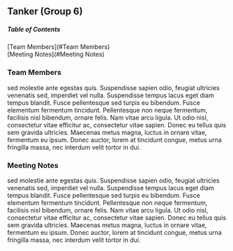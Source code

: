 ## Tanker (Group 6)

##### Table of Contents  
[Team Members](#Team Members)  
[Meeting Notes](#Meeting Notes)  

### Team Members

sed molestie ante egestas quis. Suspendisse sapien odio, feugiat ultricies venenatis sed, imperdiet vel nulla. Suspendisse tempus lacus eget diam tempus blandit. Fusce pellentesque sed turpis eu bibendum. Fusce elementum fermentum tincidunt. Pellentesque non neque fermentum, facilisis nisl bibendum, ornare felis. Nam vitae arcu ligula. Ut odio nisl, consectetur vitae efficitur ac, consectetur vitae sapien. Donec eu tellus quis sem gravida ultricies. Maecenas metus magna, luctus in ornare vitae, fermentum eu ipsum. Donec auctor, lorem at tincidunt congue, metus urna fringilla massa, nec interdum velit tortor in dui.

### Meeting Notes

sed molestie ante egestas quis. Suspendisse sapien odio, feugiat ultricies venenatis sed, imperdiet vel nulla. Suspendisse tempus lacus eget diam tempus blandit. Fusce pellentesque sed turpis eu bibendum. Fusce elementum fermentum tincidunt. Pellentesque non neque fermentum, facilisis nisl bibendum, ornare felis. Nam vitae arcu ligula. Ut odio nisl, consectetur vitae efficitur ac, consectetur vitae sapien. Donec eu tellus quis sem gravida ultricies. Maecenas metus magna, luctus in ornare vitae, fermentum eu ipsum. Donec auctor, lorem at tincidunt congue, metus urna fringilla massa, nec interdum velit tortor in dui.
